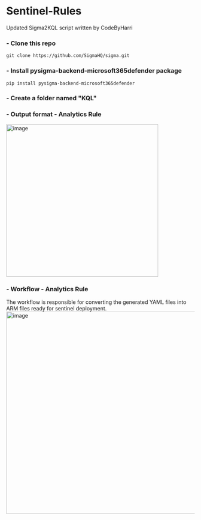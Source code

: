 # Sentinel-Rules
Updated Sigma2KQL script written by CodeByHarri

### - Clone this repo
```git clone https://github.com/SigmaHQ/sigma.git```

### - Install pysigma-backend-microsoft365defender package
```pip install pysigma-backend-microsoft365defender```

### - Create a folder named "KQL"

### - Output format - Analytics Rule
<img width="406" alt="image" src="https://github.com/Khaled6120/Sentinel-Analytic-Rules/assets/86200305/f1c6f3ac-1b3a-4553-93c7-a6b539d5e192">

### - Workflow - Analytics Rule
The workflow is responsible for converting the generated YAML files into ARM files ready for sentinel deployment.
<img width="539" alt="image" src="https://github.com/Khaled6120/Sentinel-Analytic-Rules/assets/86200305/4dd97029-e3b3-46fb-9b65-e1a3a669d761">
